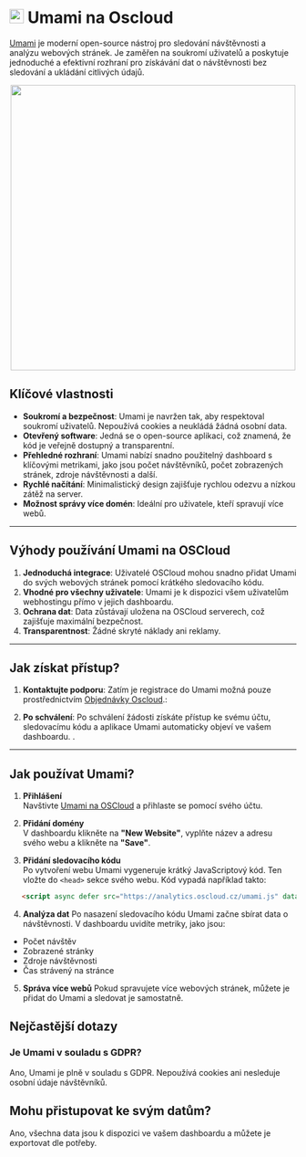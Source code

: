 # <img src="/img/umami-logo.png" width="25px"> Umami na Oscloud

[Umami](https://analytics.oscloud.cz) je moderní open-source nástroj pro sledování návštěvnosti a analýzu webových stránek. Je zaměřen na soukromí uživatelů a poskytuje jednoduché a efektivní rozhraní pro získávání dat o návštěvnosti bez sledování a ukládání citlivých údajů. 

<center>
<img src="/img/umami_app.png" class="shadow" width="500px">
</center>


## Klíčové vlastnosti

- **Soukromí a bezpečnost**: Umami je navržen tak, aby respektoval soukromí uživatelů. Nepoužívá cookies a neukládá žádná osobní data.
- **Otevřený software**: Jedná se o open-source aplikaci, což znamená, že kód je veřejně dostupný a transparentní.
- **Přehledné rozhraní**: Umami nabízí snadno použitelný dashboard s klíčovými metrikami, jako jsou počet návštěvníků, počet zobrazených stránek, zdroje návštěvnosti a další.
- **Rychlé načítání**: Minimalistický design zajišťuje rychlou odezvu a nízkou zátěž na server.
- **Možnost správy více domén**: Ideální pro uživatele, kteří spravují více webů.

---

## Výhody používání Umami na OSCloud

1. **Jednoduchá integrace**: Uživatelé OSCloud mohou snadno přidat Umami do svých webových stránek pomocí krátkého sledovacího kódu.
2. **Vhodné pro všechny uživatele**: Umami je k dispozici všem uživatelům webhostingu přímo v jejich dashboardu.
3. **Ochrana dat**: Data zůstávají uložena na OSCloud serverech, což zajišťuje maximální bezpečnost.
4. **Transparentnost**: Žádné skryté náklady ani reklamy.

---

## Jak získat přístup?

1. **Kontaktujte podporu**: Zatím je registrace do Umami možná pouze prostřednictvím [Objednávky Oscloud](https://helpdesk.oscloud.cz/help/711028727).:

2. **Po schválení**: Po schválení žádosti získáte přístup ke svému účtu, sledovacímu kódu a aplikace Umami automaticky objeví ve vašem dashboardu. .

---

## Jak používat Umami?

1. **Přihlášení**  
   Navštivte [Umami na OSCloud](https://analytics.oscloud.cz) a přihlaste se pomocí svého účtu.

2. **Přidání domény**  
   V dashboardu klikněte na **"New Website"**, vyplňte název a adresu svého webu a klikněte na **"Save"**.

3. **Přidání sledovacího kódu**  
   Po vytvoření webu Umami vygeneruje krátký JavaScriptový kód. Ten vložte do `<head>` sekce svého webu. Kód vypadá například takto:

```html
   <script async defer src="https://analytics.oscloud.cz/umami.js" data-website-id="VAŠE_ID"></script>
```
4. **Analýza dat**
Po nasazení sledovacího kódu Umami začne sbírat data o návštěvnosti. V dashboardu uvidíte metriky, jako jsou:

- Počet návštěv
- Zobrazené stránky
- Zdroje návštěvnosti
- Čas strávený na stránce

5. **Správa více webů**
Pokud spravujete více webových stránek, můžete je přidat do Umami a sledovat je samostatně.

## Nejčastější dotazy
### Je Umami v souladu s GDPR?

Ano, Umami je plně v souladu s GDPR. Nepoužívá cookies ani nesleduje osobní údaje návštěvníků.

## Mohu přistupovat ke svým datům?

Ano, všechna data jsou k dispozici ve vašem dashboardu a můžete je exportovat dle potřeby.